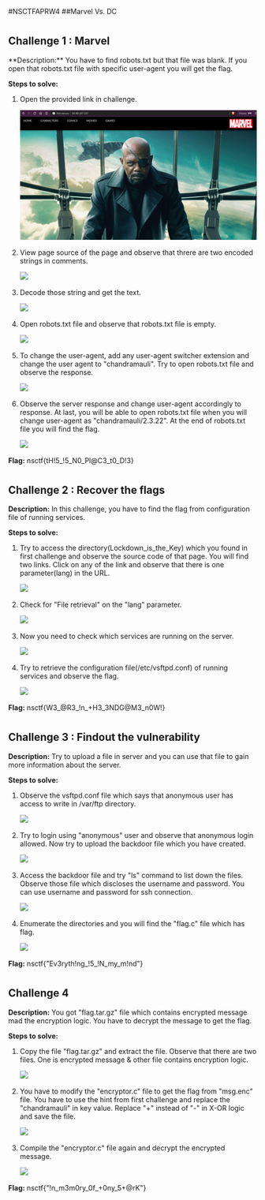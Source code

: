 #NSCTFAPRW4
##Marvel Vs. DC

<h1></h1>
<h2>Challenge 1 : Marvel</h2>
**Description:** You have to find robots.txt but that file was blank. If you open that robots.txt file with specific user-agent you will get the flag.

**Steps to solve:**

1. Open the provided link in challenge.

    ![](Images/1/1.png)
2. View page source of the page and observe that threre are two encoded strings in comments.

    ![](NSCTFAPRW4/Images/1/2.png)
3. Decode those string and get the text.

    ![](NSCTFAPRW4/Images/1/3.png)
4. Open robots.txt file and observe that robots.txt file is empty.

    ![](NSCTFAPRW4/Images/1/4.png)
5. To change the user-agent, add any user-agent switcher extension and change the user agent to "chandramauli". Try to open robots.txt file and observe the response.

    ![](NSCTFAPRW4/Images/1/5.png)
6. Observe the server response and change user-agent accordingly to response. At last, you will be able to open robots.txt file when you will change user-agent as "chandramauli/2.3.22". At the end of robots.txt file you will find the flag.
    
    ![](NSCTFAPRW4/Images/1/6.png)

**Flag:**  nsctf{tH!5\_!5\_N0\_Pl@C3\_t0\_D!3}

<h1></h1>
<h2>Challenge 2 : Recover the flags</h2>

**Description:** In this challenge, you have to find the flag from configuration file of running services.

**Steps to solve:**

1. Try to access the directory(Lockdown_is_the_Key) which you found in first challenge and observe the source code of that page. You will find two links. Click on any of the link and observe that there is one parameter(lang) in the URL.

    ![](NSCTFAPRW4/Images/2/1.png)
2. Check for "File retrieval" on the "lang" parameter.

    ![](NSCTFAPRW4/Images/2/2.png) 
3. Now you need to check which services are running on the server.
    
    ![](NSCTFAPRW4/Images/2/3.png)
4. Try to retrieve the configuration file(/etc/vsftpd.conf) of running services and observe the flag.

    ![](NSCTFAPRW4/Images/2/4.png)

**Flag:**  nsctf{W3\_@R3\_!n\_+H3\_3NDG@M3\_n0W!}

<h1></h1>
<h2>Challenge 3 : Findout the vulnerability</h2>

**Description:** Try to upload a file in server and you can use that file to gain more information about the server.

**Steps to solve:**

1. Observe the vsftpd.conf file which says that anonymous user has access to write in /var/ftp directory.

    ![](NSCTFAPRW4/Images/3/1.png)
2. Try to login using "anonymous" user and observe that anonymous login allowed. Now  try to upload the backdoor file which you have created.

    ![](NSCTFAPRW4/Images/3/2.png)
3. Access the backdoor file and try "ls" command to list down the files. Observe those file which discloses the username and password. You can use username and password for ssh connection.

    ![](NSCTFAPRW4/Images/3/3.png)
4. Enumerate the directories and you will find the "flag.c" file which has flag.
    
    ![](NSCTFAPRW4/Images/3/4.png)

**Flag:**  nsctf{"Ev3ryth!ng\_!5\_!N\_my\_m!nd"}


<h1></h1>
<h2>Challenge 4</h2>

**Description:** You got "flag.tar.gz" file which contains encrypted message mad the encryption logic. You have to decrypt the message to get the flag.

**Steps to solve:**

1. Copy the file "flag.tar.gz" and extract the file. Observe that there are two files. One is encrypted message & other file contains encryption logic.

    ![](NSCTFAPRW4/Images/4/1.png)
2. You have to modify the "encryptor.c" file to get the flag from "msg.enc" file. You have to use the hint from first challenge and replace the "chandramauli" in key value. Replace "+" instead of "-" in X-OR logic and save the file.
    
    ![](NSCTFAPRW4/Images/4/2.png)
3. Compile the "encryptor.c" file again and decrypt the encrypted message.

    ![](NSCTFAPRW4/Images/4/3.png)

**Flag:**  nsctf{"!n\_m3m0ry\_0f\_+0ny\_5+@rK"}
